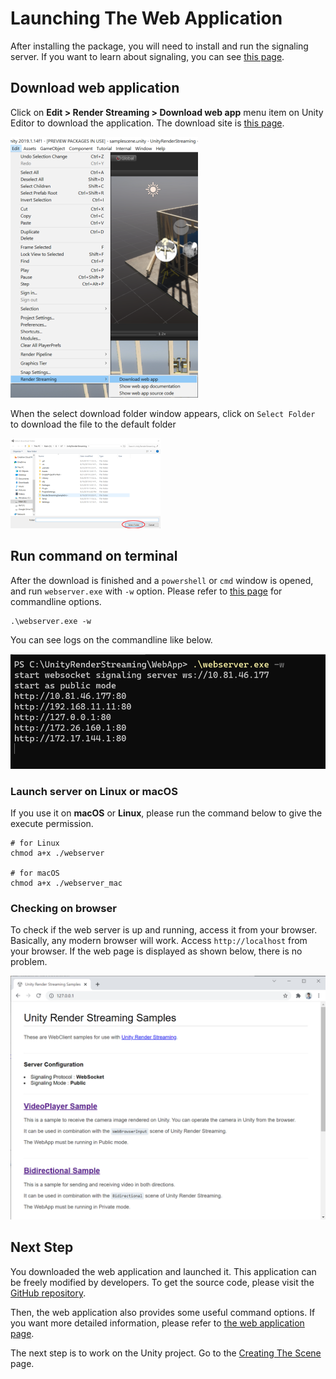 # Launching The Web Application

After installing the package, you will need to install and run the signaling server. If you want to learn about signaling, you can see [this page](overview.md). 

## Download web application

Click on **Edit > Render Streaming > Download web app** menu  item on Unity Editor to download the application.
The download site is [this page](https://github.com/Unity-Technologies/UnityRenderStreaming/releases).

![Download webapp](images/download_webapp.png)

When the select download folder window appears, click on `Select Folder` to download the file to the default folder

![Select Download folder](images/select_download_folder.png)

## Run command on terminal

After the download is finished and a `powershell` or `cmd` window is opened, and run `webserver.exe` with `-w` option. Please refer to [this page](webapp.md) for commandline options.

```
.\webserver.exe -w
```

You can see logs on the commandline like below.

![Launch web server](images/launch_webserver_public_mode_on_windows.png)

### Launch server on Linux or macOS

If you use it on **macOS** or **Linux**, please run the command below to give the execute permission.

```
# for Linux
chmod a+x ./webserver

# for macOS
chmod a+x ./webserver_mac
```

### Checking on browser

To check if the web server is up and running, access it from your browser. Basically, any modern browser will work. Access `http://localhost` from your browser. If the web page is displayed as shown below, there is no problem.

![Access from browser](images/access_webapp_from_browser.png)

## Next Step

You downloaded the web application and launched it. This application can be freely modified by developers. To get the source code, please visit the [GitHub repository](https://github.com/Unity-Technologies/UnityRenderStreaming).

Then, the web application also provides some useful command options. If you want more detailed information, please refer to [the web application page](webapp.md).

The next step is to work on the Unity project. Go to the [Creating The Scene](create-scene.md) page.